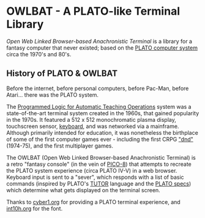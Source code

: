 # OWLBAT - A PLATO-like Terminal Library

*Open Web Linked Browser-based Anachronistic Terminal* is a library for a fantasy computer that never existed; based on the [PLATO computer system](https://en.wikipedia.org/wiki/PLATO_(computer_system)) circa the 1970's and 80's.

## History of PLATO & OWLBAT

Before the internet, before personal computers, before Pac-Man, before Atari... there was the PLATO system.

The [Programmed Logic for Automatic Teaching Operations](https://en.wikipedia.org/wiki/PLATO_(computer_system)) system was a state-of-the-art terminal system created in the 1960s, that gained popularity in the 1970s. It featured a 512 x 512 monochromatic plasma display, touchscreen sensor, [keyboard](https://www.google.com/search?q=plato+computer+system+keyboard&source=lnms&tbm=isch), and was networked via a mainframe. Although primarily intended for education, it was nonetheless the birthplace of some of the first computer games ever - including the first CRPG ["dnd"](https://en.wikipedia.org/wiki/Dnd_(PLATO_video_game)) (1974-75), and the first multiplayer games.

The OWLBAT (Open Web Linked Browser-based Anachronistic Terminal) is a retro "fantasy console" (in the vein of [PICO-8](https://www.lexaloffle.com/pico-8.php)) that attempts to recreate the PLATO system experience (circa PLATO IV-V) in a web browser. Keyboard input is sent to a "sever", which responds with a list of basic commands (inspired by PLATO's [TUTOR](https://en.wikipedia.org/wiki/TUTOR) language and the [PLATO specs](https://irata.online/assets/s0ascers-045c83081e9ada2008378c3ae6aa62564b213a71decf9fe04608909b91d20ad1.html#C1)) which determine what gets displayed on the terminal screen.

Thanks to [cyber1.org](https://v6p9d9t4.ssl.hwcdn.net/html/3485244/int10h.org) for providing a PLATO terminal experience, and [int10h.org](https://int10h.org/oldschool-pc-fonts/fontlist/?2) for the font.
